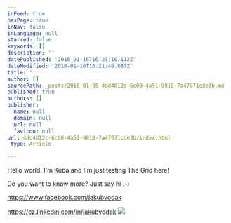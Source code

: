 ```yaml
---
inFeed: true
hasPage: true
inNav: false
inLanguage: null
starred: false
keywords: []
description: ''
datePublished: '2016-01-16T16:23:10.112Z'
dateModified: '2016-01-16T16:21:49.887Z'
title: ''
author: []
sourcePath: _posts/2016-01-05-4dd4812c-6c00-4a51-9818-7a47071cde3b.md
published: true
authors: []
publisher:
  name: null
  domain: null
  url: null
  favicon: null
url: 4dd4812c-6c00-4a51-9818-7a47071cde3b/index.html
_type: Article

---
```

Hello world! I'm Kuba and I'm just testing The Grid here!

Do you want to know more? Just say hi .-)

https://www.facebook.com/jakubvodak

https://cz.linkedin.com/in/jakubvodak
![](https://the-grid-user-content.s3-us-west-2.amazonaws.com/eae1b1f6-d87f-4c23-9429-67fcfa0c3fe9.jpg)
